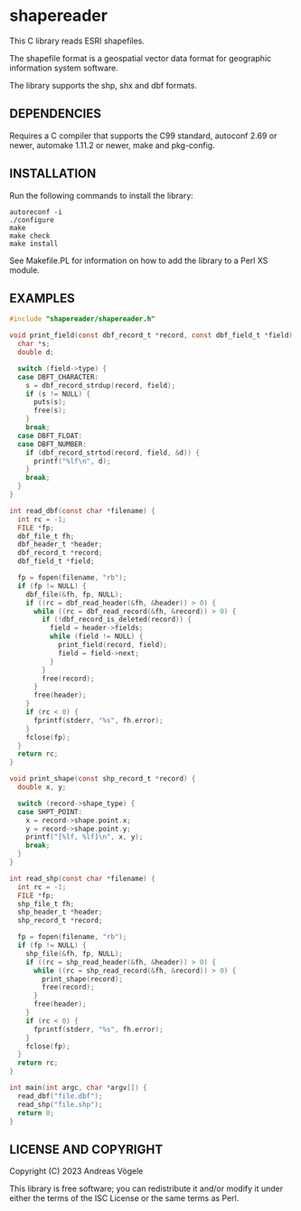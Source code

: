 # shapereader

This C library reads ESRI shapefiles.

The shapefile format is a geospatial vector data format for geographic
information system software.

The library supports the shp, shx and dbf formats.

## DEPENDENCIES

Requires a C compiler that supports the C99 standard, autoconf 2.69 or newer,
automake 1.11.2 or newer, make and pkg-config.

## INSTALLATION

Run the following commands to install the library:

    autoreconf -i
    ./configure
    make
    make check
    make install

See Makefile.PL for information on how to add the library to a Perl XS module.

## EXAMPLES

```c
#include "shapereader/shapereader.h"

void print_field(const dbf_record_t *record, const dbf_field_t *field) {
  char *s;
  double d;

  switch (field->type) {
  case DBFT_CHARACTER:
    s = dbf_record_strdup(record, field);
    if (s != NULL) {
      puts(s);
      free(s);
    }
    break;
  case DBFT_FLOAT:
  case DBFT_NUMBER:
    if (dbf_record_strtod(record, field, &d)) {
      printf("%lf\n", d);
    }
    break;
  }
}

int read_dbf(const char *filename) {
  int rc = -1;
  FILE *fp;
  dbf_file_t fh;
  dbf_header_t *header;
  dbf_record_t *record;
  dbf_field_t *field;

  fp = fopen(filename, "rb");
  if (fp != NULL) {
    dbf_file(&fh, fp, NULL);
    if ((rc = dbf_read_header(&fh, &header)) > 0) {
      while ((rc = dbf_read_record(&fh, &record)) > 0) {
        if (!dbf_record_is_deleted(record)) {
          field = header->fields;
          while (field != NULL) {
            print_field(record, field);
            field = field->next;
          }
        }
        free(record);
      }
      free(header);
    }
    if (rc < 0) {
      fprintf(stderr, "%s", fh.error);
    }
    fclose(fp);
  }
  return rc;
}

void print_shape(const shp_record_t *record) {
  double x, y;

  switch (record->shape_type) {
  case SHPT_POINT:
    x = record->shape.point.x;
    y = record->shape.point.y;
    printf("[%lf, %lf]\n", x, y);
    break;
  }
}

int read_shp(const char *filename) {
  int rc = -1;
  FILE *fp;
  shp_file_t fh;
  shp_header_t *header;
  shp_record_t *record;

  fp = fopen(filename, "rb");
  if (fp != NULL) {
    shp_file(&fh, fp, NULL);
    if ((rc = shp_read_header(&fh, &header)) > 0) {
      while ((rc = shp_read_record(&fh, &record)) > 0) {
        print_shape(record);
        free(record);
      }
      free(header);
    }
    if (rc < 0) {
      fprintf(stderr, "%s", fh.error);
    }
    fclose(fp);
  }
  return rc;
}

int main(int argc, char *argv[]) {
  read_dbf("file.dbf");
  read_shp("file.shp");
  return 0;
}
```

## LICENSE AND COPYRIGHT

Copyright (C) 2023 Andreas Vögele

This library is free software; you can redistribute it and/or modify it under
either the terms of the ISC License or the same terms as Perl.
